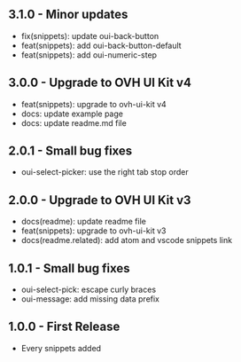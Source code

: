 ## 3.1.0 - Minor updates
* fix(snippets): update oui-back-button
* feat(snippets): add oui-back-button-default
* feat(snippets): add oui-numeric-step

## 3.0.0 - Upgrade to OVH UI Kit v4
* feat(snippets): upgrade to ovh-ui-kit v4
* docs: update example page
* docs: update readme.md file

## 2.0.1 - Small bug fixes
* oui-select-picker: use the right tab stop order

## 2.0.0 - Upgrade to OVH UI Kit v3
* docs(readme): update readme file
* feat(snippets): upgrade to ovh-ui-kit v3
* docs(readme.related): add atom and vscode snippets link

## 1.0.1 - Small bug fixes
* oui-select-pick: escape curly braces
* oui-message: add missing data prefix

## 1.0.0 - First Release
* Every snippets added
